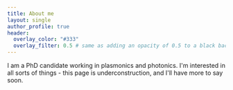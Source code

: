 ```yaml
---
title: About me
layout: single
author_profile: true
header:
  overlay_color: "#333"
  overlay_filter: 0.5 # same as adding an opacity of 0.5 to a black background
---
```


I am a PhD candidate working in plasmonics and photonics. I'm interested in all sorts of things - this page is underconstruction, and I'll have more to say soon.